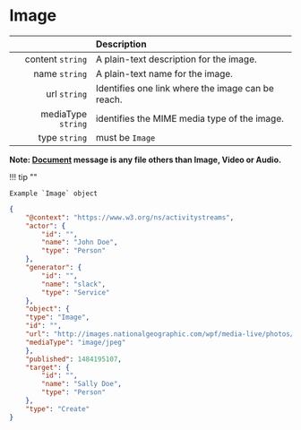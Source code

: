 # Image

|                      | Description                                       |
|---------------------:|:--------------------------------------------------|
|   content ``string`` | A plain-text description for the image.           |
|      name ``string`` | A plain-text name for the image.                  |
|       url ``string`` | Identifies one link where the image can be reach. |
| mediaType ``string`` | identifies the MIME media type of the image.      |
|      type ``string`` | must be `Image`    |

__Note: [Document](/activitystreams/object/document) message is any file others than Image, Video or Audio.__

!!! tip ""

    Example `Image` object

```json
{
	"@context": "https://www.w3.org/ns/activitystreams",
	"actor": {
		"id": "",
		"name": "John Doe",
		"type": "Person"
	},
	"generator": {
		"id": "",
		"name": "slack",
		"type": "Service"
	},
	"object": {
    "type": "Image",
    "id": "",
    "url": "http://images.nationalgeographic.com/wpf/media-live/photos/000/090/cache/african-elephant-standing_9033_600x450.jpg",
    "mediaType": "image/jpeg"
	},
	"published": 1484195107,
	"target": {
		"id": "",
		"name": "Sally Doe",
		"type": "Person"
	},
	"type": "Create"
}
```
